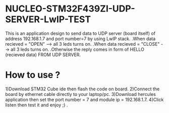 # NUCLEO-STM32F439ZI-UDP-SERVER-LwIP-TEST
This is an application design to send data to UDP server (board itself) of address 192.168.1.7 and port number=7 by using LwIP stack.
.When data recieved = "OPEN" --> all 3 leds turns on.
.When data recieved = "CLOSE" --> all 3 leds turns on.
.Otherwise the reply comes in form of HELLO (recieved data) FROM UDP SERVER.
# How to use ?
1)Download STM32 Cube ide then flash the code on board.
2)Connect the board by ethernet cable directly to your laptop/pc.
3)Download hercules application then set the port number = 7 and module ip = 192.168.1.7.
4)Click listen then test it and enjoy ;) .
